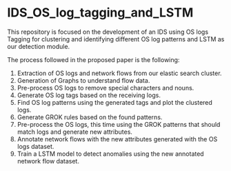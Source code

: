 # IDS_OS_log_tagging_and_LSTM

This repository is focused on the development of an IDS using OS logs Tagging for clustering and identifying different OS log patterns and LSTM as our detection module.

The process followed in the proposed paper is the following:

1. Extraction of OS logs and network flows from our elastic search cluster.
2. Generation of Graphs to understand flow data.
3. Pre-process OS logs to remove special characters and nouns.
4. Generate OS log tags based on the receiving logs.
5. Find OS log patterns using the generated tags and plot the clustered logs.
6. Generate GROK rules based on the found patterns.
7. Pre-process the OS logs, this time using the GROK patterns that should match logs and generate new attributes.
8. Annotate network flows with the new attributes generated with the OS logs dataset.
9. Train a LSTM model to detect anomalies using the new annotated network flow dataset.

